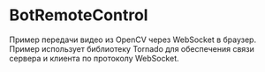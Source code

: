 # BotRemoteControl
Пример передачи видео из OpenCV через WebSocket в браузер.    
Пример использует библиотеку Tornado для обеспечения связи сервера и клиента по протоколу WebSocket.

